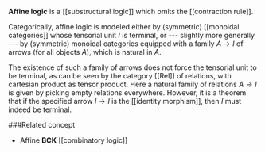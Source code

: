 **Affine logic** is a [[substructural logic]] which omits the [[contraction rule]]. 

Categorically, affine logic is modeled either by (symmetric) [[monoidal categories]] whose tensorial unit $I$ is terminal, or --- slightly more generally --- by (symmetric) monoidal categories equipped with a family $A\to I$ of arrows (for all objects $A$), which is natural in $A$.

The existence of such a family of arrows does not force the tensorial unit to be terminal, as can be seen by the category [[Rel]] of relations, with cartesian product as tensor product. Here a natural family of relations $A\to I$ is given by picking empty relations everywhere.  However, it is a theorem that if the specified arrow $I\to I$ is the [[identity morphism]], then $I$ must indeed be terminal.

###Related concept

* Affine **BCK** [[combinatory logic]] 